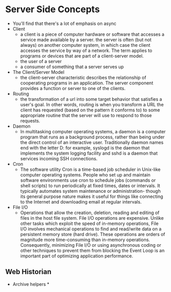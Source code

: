 # Server Side Concepts

* You'll find that there's a lot of emphasis on async
* Client
  * a client is a piece of computer hardware or software that accesses a service made available by a server. the server is often (but not always) on another computer system, in which case the client accesses the service by way of a network. The term applies to programs or devices that are part of a client-server model.
  * the user of a server
  * a consumer of something that a server serves up
* The Client/Server Model
  * the client-server characteristic describes the relationship of cooperating programs in an application. The server component provides a function or server to one of the clients.
* Routing
  * the transformation of a url into some target behavior that satisfies a user's goal. In other words, routing is when you transform a URL the client has requested (based on the pattern it conforms to) to some appropriate routine that the server will use to respond to those requests.
* Daemon
  * In multitasking computer operating systems, a daemon is a computer program that runs as a background process, rather than being under the direct control of an interactive user. Traditionally daemon names end with the letter D: for example, syslogd is the daemon that implements the system logging facility and sshd is a daemon that services incoming SSH connections.
* Cron
  * The software utility Cron is a time-based job scheduler in Unix-like computer operating systems. People who set up and maintain software environments use cron to schedule jobs (commands or shell scripts) to run periodically at fixed times, dates or intervals. It typically automates system maintenance or administration- though its general purpose nature makes it useful for things like connecting to the Internet and downloading email at regular intervals.
* File I/O
  * Operations that allow the creation, deletion, reading and editing of files in the host file system. File I/O operations are expensive. Unlike other tasks which exploit the speed of in-memory operations, File I/O involves mechanical operations to find and read/write data on a persistent memory store (hard drive). These operations are orders of magnitude more time-consuming than in-memory operations. Consequently, minimizing File I/O or using asynchronous coding or other techniques to prevent them from blocking the Event Loop is an important part of optimizing application performance.

## Web Historian

* Archive helpers
  *
